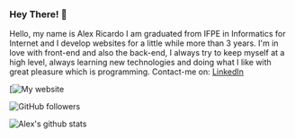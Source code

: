 ### Hey There! 👋

Hello, my name is Alex Ricardo I am graduated from IFPE in Informatics for Internet and I develop websites for a little while more than 3 years. I'm in love with
front-end and also the back-end, I always try to keep myself at a high level, always learning new technologies and doing what I like with great pleasure which is programming.
Contact-me on: 
[LinkedIn](https://www.linkedin.com/in/alex-ricardo-233054154/)

[![My website](https://i.ibb.co/09vvGLj/QRCode-criar.png)

![GitHub followers](https://img.shields.io/github/followers/Csalex123?style=social)

![Alex's github stats](https://github-readme-stats.vercel.app/api?username=csalex123&show_icons=true&theme=radical)





